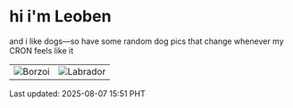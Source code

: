 # hi i'm Leoben

and i like dogs—so have some random dog pics that change whenever my CRON feels like it

|  |  |
|--------|----------|
| ![Borzoi](https://random-dog-vercel.vercel.app/api/random-borzoi?v=1754553118) | ![Labrador](https://random-dog-vercel.vercel.app/api/random-labrador?v=1754553118) |

Last updated: 2025-08-07 15:51 PHT
